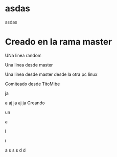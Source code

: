 # asdas
asdas
# Creado en la rama master
UNa linea random

Una linea desde master

Una linea desde master desde la otra pc linux

Comiteado desde TitoMibe

ja

a
aj
ja
aj
ja
Creando 

un 
 
a

l 

i

a
s
s
s
d
d
